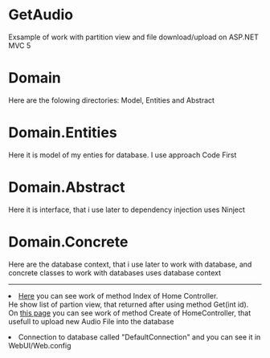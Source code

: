 # GetAudio
Exsample of work with partition view and file download/upload on ASP.NET MVC 5
# Domain
Here are the folowing directories: Model, Entities and Abstract
# Domain.Entities
Here it is model of my enties for database. I use approach Code First
# Domain.Abstract
Here it is interface, that i use later to dependency injection uses Ninject
# Domain.Concrete
Here are the database context, that i use later to work with database, and concrete classes to work with databases uses database context
***
<p><li><a href=http://getaudio.somee.com>Here</a> you can see work of method Index of Home Controller.<br>He show list of partion view, that returned after using method Get(int id).<br>On <a href=http://getaudio.somee.com/Home/Create>this page</a> you can see work of method Create of HomeController, that usefull to upload new Audio File into the database</li></p>
<p><li>Connection to database called "DefaultConnection" and you can see it in WebUI/Web.config</li></p>

